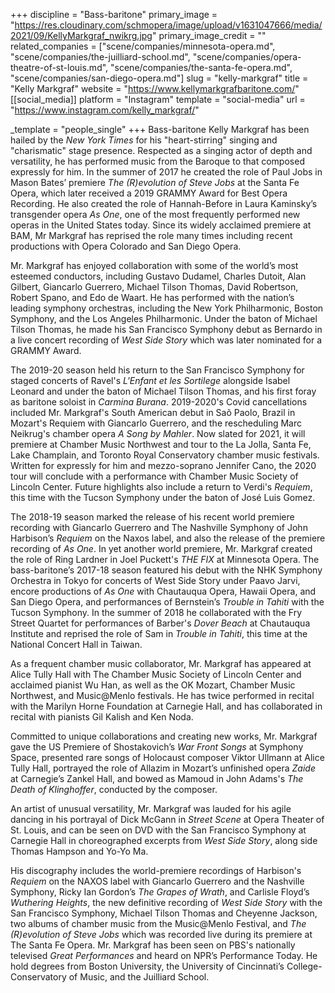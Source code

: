 +++
discipline = "Bass-baritone"
primary_image = "https://res.cloudinary.com/schmopera/image/upload/v1631047666/media/2021/09/KellyMarkgraf_nwikrg.jpg"
primary_image_credit = ""
related_companies = ["scene/companies/minnesota-opera.md", "scene/companies/the-juilliard-school.md", "scene/companies/opera-theatre-of-st-louis.md", "scene/companies/the-santa-fe-opera.md", "scene/companies/san-diego-opera.md"]
slug = "kelly-markgraf"
title = "Kelly Markgraf"
website = "https://www.kellymarkgrafbaritone.com/"
[[social_media]]
platform = "Instagram"
template = "social-media"
url = "https://www.instagram.com/kelly_markgraf/"

_template = "people_single"
+++
Bass-baritone Kelly Markgraf has been hailed by the _New York Times_ for his "heart-stirring" singing and "charismatic" stage presence. Respected as a singing actor of depth and versatility, he has performed music from the Baroque to that composed expressly for him. In the summer of 2017 he created the role of Paul Jobs in Mason Bates’ premiere _The (R)evolution of Steve Jobs_ at the Santa Fe Opera, which later received a 2019 GRAMMY Award for Best Opera Recording.  He also created the role of Hannah-Before in Laura Kaminsky’s transgender opera _As One_, one of the most frequently performed new operas in the United States today. Since its widely acclaimed premiere at BAM, Mr Markgraf has reprised the role many times including recent productions with Opera Colorado and San Diego Opera.

Mr. Markgraf has enjoyed collaboration with some of the world’s most esteemed conductors, including Gustavo Dudamel, Charles Dutoit, Alan Gilbert, Giancarlo Guerrero, Michael Tilson Thomas, David Robertson, Robert Spano, and Edo de Waart. He has performed with the nation’s leading symphony orchestras, including the New York Philharmonic, Boston Symphony, and the Los Angeles Philharmonic. Under the baton of Michael Tilson Thomas, he made his San Francisco Symphony debut as Bernardo in a live concert recording of _West Side Story_ which was later nominated for a GRAMMY Award.​

The 2019-20 season held his return to the San Francisco Symphony for staged concerts of Ravel's _L'Enfant et les Sortilege_ alongside Isabel Leonard and under the baton of Michael Tilson Thomas, and his first foray as baritone soloist in _Carmina Burana_. 2019-2020's Covid cancellations included Mr. Markgraf's South American debut in Saõ Paolo, Brazil in Mozart's Requiem with Giancarlo Guerrero, and the rescheduling Marc Neikrug's chamber opera _A Song by Mahler_. Now slated for 2021, it will premiere at Chamber Music Northwest and tour to the La Jolla, Santa Fe, Lake Champlain, and Toronto Royal Conservatory chamber music festivals. Written for expressly for him and mezzo-soprano Jennifer Cano, the 2020 tour will conclude with a performance with Chamber Music Society of Lincoln Center. Future highlights also include a return to Verdi's _Requiem_, this time with the Tucson Symphony under the baton of José Luis Gomez.

The 2018-19 season marked the release of his recent world premiere recording with Giancarlo Guerrero and The Nashville Symphony of John Harbison’s _Requiem_ on the Naxos label, and also the release of the premiere recording of _As One_. In yet another world premiere, Mr. Markgraf created the role of Ring Lardner in Joel Puckett's _THE FIX_ at Minnesota Opera.  The bass-baritone’s 2017-18 season featured his debut with the NHK Symphony Orchestra in Tokyo for concerts of West Side Story under Paavo Jarvi, encore productions of _As One_ with Chautauqua Opera, Hawaii Opera, and San Diego Opera, and performances of Bernstein’s _Trouble in Tahiti_ with the Tucson Symphony. In the summer of 2018 he collaborated with the Fry Street Quartet for performances of Barber's _Dover Beach_ at Chautauqua Institute and reprised the role of Sam in _Trouble in Tahiti_, this time at the National Concert Hall in Taiwan.

As a frequent chamber music collaborator, Mr. Markgraf has appeared at Alice Tully Hall with The Chamber Music Society of Lincoln Center and acclaimed pianist Wu Han, as well as the OK Mozart, Chamber Music Northwest, and Music@Menlo festivals. He has twice performed in recital with the Marilyn Horne Foundation at Carnegie Hall, and has collaborated in recital with pianists Gil Kalish and Ken Noda.

Committed to unique collaborations and creating new works, Mr. Markgraf gave the US Premiere of Shostakovich’s _War Front Songs_ at Symphony Space, presented rare songs of Holocaust composer Viktor Ullmann at Alice Tully Hall, portrayed the role of Allazim in Mozart’s unfinished opera _Zaide_ at Carnegie’s Zankel Hall, and bowed as Mamoud in John Adams's _The Death of Klinghoffer_, conducted by the composer.

An artist of unusual versatility, Mr. Markgraf was lauded for his agile dancing in his portrayal of Dick McGann in _Street Scene_ at Opera Theater of St. Louis, and can be seen on DVD with the San Francisco Symphony at Carnegie Hall in choreographed excerpts from _West Side Story_, along side Thomas Hampson and Yo-Yo Ma.

His discography includes the world-premiere recordings of Harbison's _Requiem_ on the NAXOS label with Giancarlo Guerrero and the Nashville Symphony, Ricky Ian Gordon’s _The Grapes of Wrath_, and Carlisle Floyd’s _Wuthering Heights_, the new definitive recording of _West Side Story_ with the San Francisco Symphony, Michael Tilson Thomas and Cheyenne Jackson, two albums of chamber music from the Music@Menlo Festival, and _The (R)evolution of Steve Jobs_ which was recorded live during its premiere at The Santa Fe Opera. Mr. Markgraf has been seen on PBS's nationally televised _Great Performances_ and heard on NPR’s Performance Today. He hold degrees from Boston University, the University of Cincinnati’s College-Conservatory of Music, and the Juilliard School.